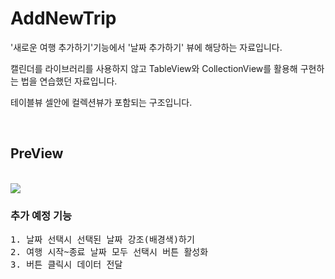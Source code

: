 # AddNewTrip

'새로운 여행 추가하기'기능에서 '날짜 추가하기' 뷰에 해당하는 자료입니다.

캘린더를 라이브러리를 사용하지 않고 TableView와 CollectionView를 활용해 구현하는 법을 연습했던 자료입니다.

테이블뷰 셀안에 컬렉션뷰가 포함되는 구조입니다.

<br>

## PreView

<br>

<img src="https://user-images.githubusercontent.com/70688424/123946386-1bf3ea00-d9da-11eb-920c-18a5535375de.gif">

### 추가 예정 기능

<pre>
1. 날짜 선택시 선택된 날짜 강조(배경색)하기
2. 여행 시작~종료 날짜 모두 선택시 버튼 활성화
3. 버튼 클릭시 데이터 전달
</pre>